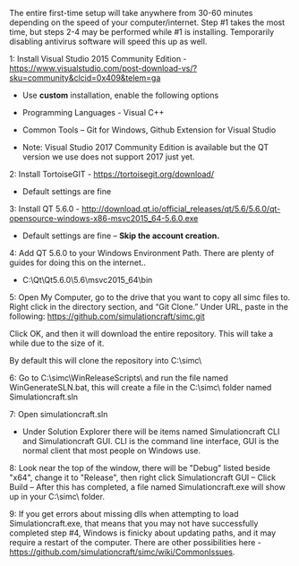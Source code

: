 The entire first-time setup will take anywhere from 30-60 minutes depending on the speed of your computer/internet. Step #1 takes the most time, but steps 2-4 may be performed while #1 is installing. Temporarily disabling antivirus software will speed this up as well.

1: Install Visual Studio 2015 Community Edition - https://www.visualstudio.com/post-download-vs/?sku=community&clcid=0x409&telem=ga
* Use **custom** installation, enable the following options
* Programming Languages - Visual C++
* Common Tools – Git for Windows, Github Extension for Visual Studio

* Note: Visual Studio 2017 Community Edition is available but the QT version we use does not support 2017 just yet.

2: Install TortoiseGIT - https://tortoisegit.org/download/
- Default settings are fine

3: Install QT 5.6.0 - http://download.qt.io/official_releases/qt/5.6/5.6.0/qt-opensource-windows-x86-msvc2015_64-5.6.0.exe
- Default settings are fine – **Skip the account creation.**

4: Add QT 5.6.0 to your Windows Environment Path. There are plenty of guides for doing this on the internet..
- C:\Qt\Qt5.6.0\5.6\msvc2015_64\bin

5: Open My Computer, go to the drive that you want to copy all simc files to.  Right click in the directory section, and “Git Clone.”   Under URL, paste in the following: https://github.com/simulationcraft/simc.git

Click OK, and then it will download the entire repository. This will take a while due to the size of it.

By default this will clone the repository into C:\simc\

6: Go to C:\simc\WinReleaseScripts\ and run the file named WinGenerateSLN.bat, this will create a file in the C:\simc\ folder named Simulationcraft.sln

7: Open simulationcraft.sln
- Under Solution Explorer there will be items named Simulationcraft CLI and Simulationcraft GUI. CLI is the command line interface, GUI is the normal client that most people on Windows use. 

8: Look near the top of the window, there will be "Debug" listed beside "x64", change it to "Release", then right click Simulationcraft GUI – Click Build – After this has completed, a file named Simulationcraft.exe will show up in your C:\simc\ folder.

9: If you get errors about missing dlls when attempting to load Simulationcraft.exe, that means that you may not have successfully completed step #4, Windows is finicky about updating paths, and it may require a restart of the computer. There are other possibilities here - https://github.com/simulationcraft/simc/wiki/CommonIssues.